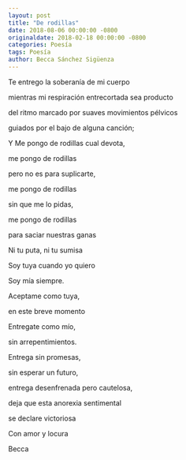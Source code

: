 ```yaml
---
layout: post
title: "De rodillas"
date: 2018-08-06 00:00:00 -0800
originaldate: 2018-02-18 00:00:00 -0800
categories: Poesía
tags: Poesía
author: Becca Sánchez Sigüenza
---
```


Te entrego la soberanía de mi cuerpo

mientras mi respiración entrecortada sea producto

del ritmo marcado por suaves movimientos pélvicos

guiados por el bajo de alguna canción;

Y Me pongo de rodillas cual devota,

me pongo de rodillas

pero no es para suplicarte,

me pongo de rodillas

sin que me lo pidas,

me pongo de rodillas

para saciar nuestras ganas

Ni tu puta, ni tu sumisa

Soy tuya cuando yo quiero

Soy mía siempre.

Aceptame como tuya,

en este breve momento

Entregate como mío,

sin arrepentimientos.

Entrega sin promesas,

sin esperar un futuro,

entrega desenfrenada pero cautelosa,

deja que esta anorexia sentimental

se declare victoriosa

Con amor y locura

Becca
